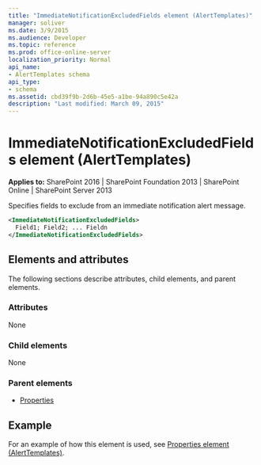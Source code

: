 ```yaml
---
title: "ImmediateNotificationExcludedFields element (AlertTemplates)"
manager: soliver
ms.date: 3/9/2015
ms.audience: Developer
ms.topic: reference
ms.prod: office-online-server
localization_priority: Normal
api_name:
- AlertTemplates schema
api_type:
- schema
ms.assetid: cbd39f9b-2d6b-45e5-a1be-94a890c5e42a
description: "Last modified: March 09, 2015"
---
```


# ImmediateNotificationExcludedFields element (AlertTemplates)

**Applies to:** SharePoint 2016 | SharePoint Foundation 2013 | SharePoint Online | SharePoint Server 2013
  
Specifies fields to exclude from an immediate notification alert message.
  
```XML
<ImmediateNotificationExcludedFields>
  Field1; Field2; ... Fieldn
</ImmediateNotificationExcludedFields>
```

## Elements and attributes

The following sections describe attributes, child elements, and parent elements.

### Attributes

None
  
### Child elements

None
  
### Parent elements

- [Properties](properties-element-alerttemplates.md)
   
## Example

For an example of how this element is used, see [Properties element (AlertTemplates)](properties-element-alerttemplates.md).
  

